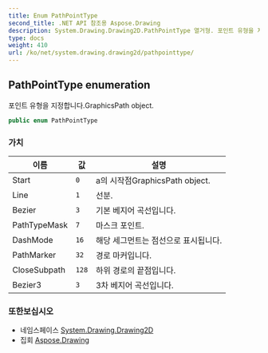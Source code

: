 ```yaml
---
title: Enum PathPointType
second_title: .NET API 참조용 Aspose.Drawing
description: System.Drawing.Drawing2D.PathPointType 열거형. 포인트 유형을 지정합니다.GraphicsPath object.
type: docs
weight: 410
url: /ko/net/system.drawing.drawing2d/pathpointtype/
---
```

## PathPointType enumeration

포인트 유형을 지정합니다.GraphicsPath object.

```csharp
public enum PathPointType
```

### 가치

| 이름 | 값 | 설명 |
| --- | --- | --- |
| Start | `0` | a의 시작점GraphicsPath object. |
| Line | `1` | 선분. |
| Bezier | `3` | 기본 베지어 곡선입니다. |
| PathTypeMask | `7` | 마스크 포인트. |
| DashMode | `16` | 해당 세그먼트는 점선으로 표시됩니다. |
| PathMarker | `32` | 경로 마커입니다. |
| CloseSubpath | `128` | 하위 경로의 끝점입니다. |
| Bezier3 | `3` | 3차 베지어 곡선입니다. |

### 또한보십시오

* 네임스페이스 [System.Drawing.Drawing2D](../../system.drawing.drawing2d/)
* 집회 [Aspose.Drawing](../../)


